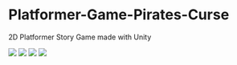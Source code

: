 # Platformer-Game-Pirates-Curse
2D Platformer Story Game made with Unity

<img src="https://static.wixstatic.com/media/fe31da_9b57c63aa44743d1805ae034fe8a0363~mv2.png/v1/fill/w_740,h_416,al_c,q_90,usm_0.66_1.00_0.01/fe31da_9b57c63aa44743d1805ae034fe8a0363~mv2.webp" />

<img src="https://media.githubusercontent.com/media/victoria-lo/Platformer-Game-Pirates-Curse/master/ScreenShot2.PNG?token=ALL5QCU4N5LFKFWA7ITTL4S7TWGX2"/>

<img src="https://static.wixstatic.com/media/fe31da_8898c84c026f444ab64df0148a6ee65b~mv2.png/v1/fill/w_740,h_417,al_c,q_90,usm_0.66_1.00_0.01/fe31da_8898c84c026f444ab64df0148a6ee65b~mv2.webp"/>

<img src="https://static.wixstatic.com/media/fe31da_341beaa461754483b97615388e02f641~mv2.png/v1/fill/w_740,h_347,al_c,q_90,usm_0.66_1.00_0.01/fe31da_341beaa461754483b97615388e02f641~mv2.webp"/>

